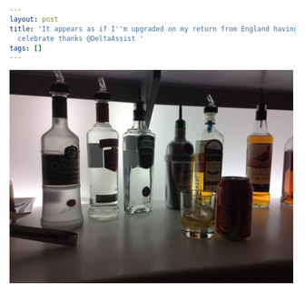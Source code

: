```yaml
---
layout: post
title: 'It appears as if I''m upgraded on my return from England having a double to
  celebrate thanks @DeltaAssist '
tags: []
---
```


<p>
<div class='p_embed p_image_embed'>
<img alt="Image" height="375.0" src="/images/36339482-image.jpg" width="500" />

</div>
</p>
